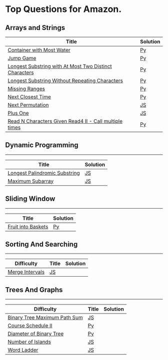 # Top Questions for Amazon.

## Arrays and Strings

| Title | Solution |
| ----- | -------- |
| [Container with Most Water](https://leetcode.com/problems/container-with-most-water/) | [Py](./algorithms/array-and-strings/container-with-most-water.py) |
| [Jump Game](https://leetcode.com/problems/jump-game/) | [Py](./algorithms/array-and-strings/jump-game.py) |
| [Longest Substring with At Most Two Distinct Characters](https://leetcode.com/problems/longest-substring-with-at-most-two-distinct-characters/) | [Py](./algorithms/array-and-strings/longest-substring-with-at-most-two-distinct-characters.py) |
| [Longest Substring Without Repeating Characters](https://leetcode.com/problems/longest-substring-without-repeating-characters/) | [Py](./algorithms/array-and-strings/longest-substring-without-repeating-characters.py) |
| [Missing Ranges](https://leetcode.com/problems/next-permutation/) | [Py](./algorithms/array-and-strings/missing-ranges.py) |
| [Next Closest Time](https://leetcode.com/problems/next-closest-time/) | [Py](./algorithms/array-and-strings/next-closest-time.py) |
| [Next Permutation](https://leetcode.com/problems/next-permutation/) | [JS](./algorithms/array-and-strings/next-permutation.js) |
| [Plus One](https://leetcode.com/problems/plus-one/) | [JS](./algorithms/array-and-strings/plus-one.js) |
| [Read N Characters Given Read4 II - Call multiple times](https://leetcode.com/problems/read-n-characters-given-read4-ii-call-multiple-times/) | [Py](./algorithms/array-and-strings/read-n-characters-given-read4-ii-call-multiple-times.py) |

## Dynamic Programming
--------

| Title | Solution |
| ----- | -------- |
| [Longest Palindromic Substring](https://leetcode.com/problems/longest-palindromic-substring/) | [JS](./algorithms/dynamic-programming/longest-palindromic-substring.js) |
| [Maximum Subarray](https://leetcode.com/problems/maximum-subarray/) | [JS](./algorithms/dynamic-programming/maximum-subarray.js) |

## Sliding Window
--------

| Title | Solution |
| ----- | -------- |
| [Fruit into Baskets](https://leetcode.com/problems/fruit-into-baskets/) | [Py](./algorithms/sliding-window/fruit-into-baskets.py) |

## Sorting And Searching
--------

| Difficulty | Title | Solution |
| ---------- | ----- | -------- |
| [Merge Intervals](https://leetcode.com/problems/merge-intervals/) | [JS](./algorithms/sorting-and-searching/merge-intervals.js) |


## Trees And Graphs
--------

| Difficulty | Title | Solution |
| ---------- | ----- | -------- |
| [Binary Tree Maximum Path Sum](https://leetcode.com/problems/binary-tree-maximum-path-sum/) | [JS](./algorithms/trees-and-graphs/binary-tree-maximum-path-sum.js) |
| [Course Schedule II](https://leetcode.com/problems/course-schedule-ii/) | [Py](./algorithms/trees-and-graphs/course-schedule-ii.py) |
| [Diameter of Binary Tree](https://leetcode.com/problems/diameter-of-binary-tree/) | [Py](./algorithms/trees-and-graphs/diameter-of-binary-tree.py) |
| [Number of Islands](https://leetcode.com/problems/number-of-islands/) | [JS](./algorithms/trees-and-graphs/number-of-islands.js) |
| [Word Ladder](https://leetcode.com/problems/word-ladder/) | [JS](./algorithms/trees-and-graphs/word-ladder.js) |
